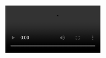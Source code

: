 ![Demo](https://user-images.githubusercontent.com/39672981/118433661-19268980-b6f9-11eb-9cdd-af31d3121d57.mp4)
